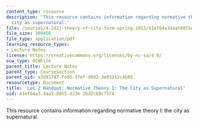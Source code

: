 ```yaml
---
content_type: resource
description: 'This resource contains information regarding normative theory I: the
  city as supernatural.'
file: /courses/4-241j-theory-of-city-form-spring-2013/41ef64a34aa58855d23e2bd2c68c75f4_MIT4_241JS13_handout2.pdf
file_size: 309456
file_type: application/pdf
learning_resource_types:
- Lecture Notes
license: https://creativecommons.org/licenses/by-nc-sa/4.0/
ocw_type: OCWFile
parent_title: Lecture Notes
parent_type: CourseSection
parent_uid: a3d91747-fe05-37ef-d9d2-3e93312c4b95
resourcetype: Document
title: 'Lec 2 Handout: Normative Theory I: The City as Supernatural'
uid: 41ef64a3-4aa5-8855-d23e-2bd2c68c75f4
---
```

This resource contains information regarding normative theory I: the city as supernatural.